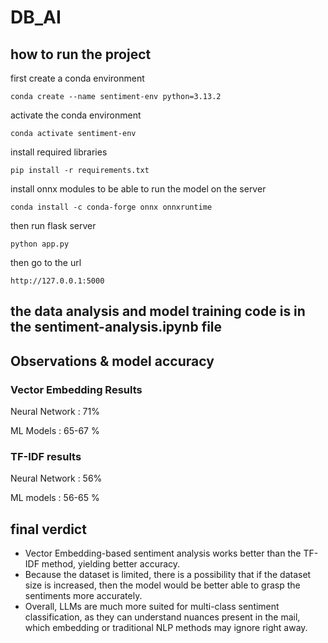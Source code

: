 # DB_AI


## how to run the project


first create a conda environment

```
conda create --name sentiment-env python=3.13.2
```

activate the conda environment
```
conda activate sentiment-env
```

install required libraries

```
pip install -r requirements.txt
```

install onnx modules to be able to run the model on the server
```
conda install -c conda-forge onnx onnxruntime
```


then run flask server

```
python app.py
```


then go to the url

```
http://127.0.0.1:5000
```



## the data analysis and model training code is in the sentiment-analysis.ipynb file



## Observations & model accuracy

### Vector Embedding Results

Neural Network : 71%

ML Models : 65-67 %

### TF-IDF results

Neural Network : 56% 

ML models : 56-65 %


## final verdict

- Vector Embedding-based sentiment analysis works better than the TF-IDF method, yielding better accuracy.
- Because the dataset is limited, there is a possibility that if the dataset size is increased, then the model would be better able to grasp the sentiments more accurately.
- Overall, LLMs are much more suited for multi-class sentiment classification, as they can understand nuances present in the mail, which embedding or traditional NLP methods may ignore right away.


